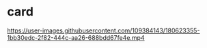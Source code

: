 # card



https://user-images.githubusercontent.com/109384143/180623355-1bb30edc-2f82-444c-aa26-688bdd67fe4e.mp4

